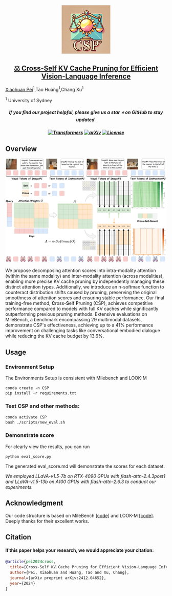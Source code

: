 <div align="center">
<img src="figs/logo.png" width="30%"> <br>
</div>

<h2 align="center"><a href="https://arxiv.org/abs/2412.04652">⚖️ Cross-Self KV Cache Pruning for Efficient Vision-Language Inference</a></h2>

[Xiaohuan Pei](https://github.com/TerryPei/CSP)<sup>1</sup>,Tao Huang<sup>1</sup>,Chang Xu<sup>1</sup>

<sup>1</sup>  University of Sydney

<h5 align="center"> If you find our project helpful, please give us a star ⭐ on GitHub to stay updated.</h5>


<h5 align=center>

[![Transformers](https://img.shields.io/badge/%F0%9F%A4%97Transformers-v4.33.1-brightgreen)](https://github.com/huggingface/transformers)
[![arXiv](https://img.shields.io/badge/Arxiv-2406.18139-red?logo=arxiv&label=Arxiv&color=red)](https://arxiv.org/abs/2406.18139)
[![License](https://img.shields.io/badge/Code%20License-MIT%20License-yellow)](https://github.com/TerryPei/CSP/blob/main/LICENSE)
</h5>

## Overview

<div style="text-align: center;">
    <img src="figs/pipeline.png">
</div>

We propose decomposing attention scores into intra-modality attention (within the same modality) and inter-modality attention (across modalities), enabling more precise KV cache pruning by independently managing these distinct attention types. Additionally, we introduce an n-softmax function to counteract distribution shifts caused by pruning, preserving the original smoothness of attention scores and ensuring stable performance. Our final training-free method, **C**ross-**S**elf **P**runing (CSP), achieves competitive performance compared to models with full KV caches while significantly outperforming previous pruning methods. Extensive evaluations on MileBench, a benchmark encompassing 29 multimodal datasets, demonstrate CSP's effectiveness, achieving up to a 41\% performance improvement on challenging tasks like conversational embodied dialogue while reducing the KV cache budget by 13.6\%. 

## Usage

### Environment Setup
The Environments Setup is consistent with Milebench and LOOK-M
```
conda create -n CSP
pip install -r requirements.txt
```

### Test CSP and other methods:
```
conda activate CSP
bash ./scripts/new_eval.sh
```
### Demonstrate score
For clearly view the results, you can run
```
python eval_score.py
```
The generated eval_score.md will demonstrate the scores for each dataset.


*We employed LLaVA-v1.5-7b on RTX-4090 GPUs with flash-attn-2.4.3post1 and LLaVA-v1.5-13b on A100 GPUs with flash-attn-2.6.3 to conduct our experiments.*


## Acknowledgment
Our code structure is based on MileBench [[code]](https://github.com/MileBench/MileBench) and LOOK-M [[code]](https://github.com/SUSTechBruce/LOOK-M). Deeply thanks for their excellent works.

## Citation

#### If this paper helps your research, we would appreciate your citation: 


```bibtex
@article{pei2024cross,
  title={Cross-Self KV Cache Pruning for Efficient Vision-Language Inference},
  author={Pei, Xiaohuan and Huang, Tao and Xu, Chang},
  journal={arXiv preprint arXiv:2412.04652},
  year={2024}
}
```
